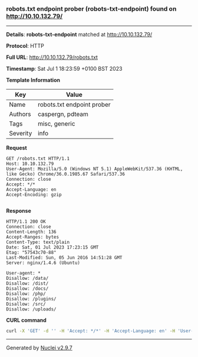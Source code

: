 ### robots.txt endpoint prober (robots-txt-endpoint) found on http://10.10.132.79/

----
**Details**: **robots-txt-endpoint** matched at http://10.10.132.79/

**Protocol**: HTTP

**Full URL**: http://10.10.132.79/robots.txt

**Timestamp**: Sat Jul 1 18:23:59 +0100 BST 2023

**Template Information**

| Key | Value |
| --- | --- |
| Name | robots.txt endpoint prober |
| Authors | caspergn, pdteam |
| Tags | misc, generic |
| Severity | info |

**Request**
```http
GET /robots.txt HTTP/1.1
Host: 10.10.132.79
User-Agent: Mozilla/5.0 (Windows NT 5.1) AppleWebKit/537.36 (KHTML, like Gecko) Chrome/36.0.1985.67 Safari/537.36
Connection: close
Accept: */*
Accept-Language: en
Accept-Encoding: gzip


```

**Response**
```http
HTTP/1.1 200 OK
Connection: close
Content-Length: 136
Accept-Ranges: bytes
Content-Type: text/plain
Date: Sat, 01 Jul 2023 17:23:15 GMT
Etag: "57543c70-88"
Last-Modified: Sun, 05 Jun 2016 14:51:28 GMT
Server: nginx/1.4.6 (Ubuntu)

User-agent: *
Disallow: /data/
Disallow: /dist/
Disallow: /docs/
Disallow: /php/
Disallow: /plugins/
Disallow: /src/
Disallow: /uploads/
```


**CURL command**
```sh
curl -X 'GET' -d '' -H 'Accept: */*' -H 'Accept-Language: en' -H 'User-Agent: Mozilla/5.0 (Windows NT 5.1) AppleWebKit/537.36 (KHTML, like Gecko) Chrome/36.0.1985.67 Safari/537.36' 'http://10.10.132.79/robots.txt'
```

----

Generated by [Nuclei v2.9.7](https://github.com/projectdiscovery/nuclei)